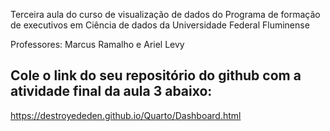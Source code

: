 Terceira aula do curso de visualização de dados do Programa de formação de executivos em Ciência de dados da Universidade Federal Fluminense

Professores: Marcus Ramalho e Ariel Levy

## Cole o link do seu repositório do github com a atividade final da aula 3 abaixo:
https://destroyededen.github.io/Quarto/Dashboard.html
